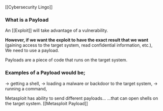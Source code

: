 [[Cybersecurity Lingo]]


### What is a Payload
An [[Exploit]] will take advantage of a vulnerability. 

**However, if we want the exploit to have the exact result that we want** 
(gaining access to the target system, read confidential information, etc.), 
We need to use a payload. 

Payloads are a piece of code that runs on the target system.

### Examples of a Payload would be; 
-> getting a shell, 
-> loading a malware or backdoor to the target system, 
-> running a command, 


Metasploit has ability to send different payloads...
...that can open shells on the target system. 
[[Metasploit Payload]]
